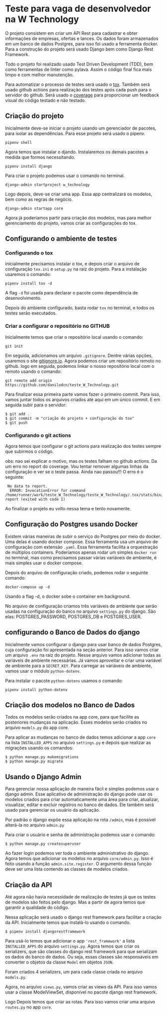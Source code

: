 # Teste para vaga de desenvolvedor na W Technology

O projeto consistem em criar um API Rest para cadastrar e obter informações de empresas, ofertas e lances.
Os dados foram armazenados em um banco de dados Postgres, para isso foi usado a ferramenta docker. Para a construção do projeto será usado Django bem como Django Rest Framework.

Todo o projeto foi realizado usado Test Driven Development (TDD), bem como ferramentas de linter como pylava. Assim o código final fica mais limpo e com melhor manutenção.

Para automatizar o processo de testes será usado o [tox](https://tox.wiki/en/latest/index.html). Também será usado github actions para realização dos testes após cada push para o servidor do github. Será usado o [coverage]() para proporcionar um feedback visual do código testado e não testado.

## Criação do projeto

Inicialmente deve-se iniciar o projeto usando um gerenciador de pacotes, para isolar as dependências. Para esse projeto será usado o pipenv.

```
pipenv shell
```

Agora temos que instalar o djando. Instalaremos os demais pacotes a medida que formos necessitando.

```
pipenv install django
```

Para criar o projeto podemos usar o comando no terminal.

```
django-admin startproject w_technology
```

Logo depois, deve-se criar uma app. Essa app centralizará os modelos, bem como as regras de negócio.

```
django-admin startapp core
```

Agora já poderíamos partir para criação dos modelos, mas para melhor gerenciamento do projeto, vamos criar as configurações do tox.

## Configurando o ambiente de testes

### Configurando o tox

inicialmente precisamos instalar o tox, e depois criar o arquivo de configuração `tox.ini` e `setup.py` na raiz do projeto. Para a instalação usaremos o comando:

```
pipenv install tox -d
```

A flag `-d` foi usada para declarar o pacote como dependência de desenvolvimento.

Depois do ambiente configurado, basta rodar `tox` no terminal, e todos os testes serão executados.

### Criar a configurar o repositório no GITHUB

Inicialmente temos que criar o repositório local usando o comando:

```
git init
```

Em seguida, adicionamos um arquivo `.gitignore`. Dentre várias opções, usaremos o site [gitignore.io](https://gitignore.io). Agora podemos criar um repositório remoto no github. logo em seguida, podemos linkar o nosso repositório local com o remoto usando o comando:

```
git remote add origin https://github.com/danilodcn/teste_W_Technology.git
```

Para finalizar essa primeira parte vamos fazer o primeiro commit. Para isso, vamos juntar todos os arquivos criados até aqui em um único commit. E em seguida subir para o servidor:

```
$ git add .
$ git commit -m "criação do projeto + configuração do tox"
$ git push
```

### Configurando o git actions

Agora temos que configurar o git actions para realização dos testes sempre que subirmos o código.

obs: nao sei explicar o motivo, mas os testes falham no github actions. Da um erro no report do coverage. Vou tentar remover algumas linhas da configuração e ver se o teste passa.
Ainda nao passou!!! O erro é o seguinte:

```
 No data to report.
  ERROR: InvocationError for command /home/runner/work/teste_W_Technology/teste_W_Technology/.tox/stats/bin/coverage report (exited with code 1)
```

Ao finalizar o projeto eu volto nessa tema e tento novamente.

## Configuração do Postgres usando Docker

Existem várias maneiras de subir o serviço do Postgres por meio do docker. Uma delas é usando docker compose. Essa ferramenta usa um arquivo de configuração com extensão `.yaml`. Essa ferramenta facilita a orquestração de múltiplos containers. Poderíamos apenas rodar um simples `docker run` no terminal, mas como precisamos passar várias variáveis de ambiente, é mais simples usar o docker compose.

Depois do arquivo de configuração criado, podemos rodar o seguinte comando:

```
docker-compose up -d
```

Usando a flag -d, o docker sobe o container em background.

No arquivo de configuração criamos três variáveis de ambiente que serão usadas na configuração do banco no arquivo `settings.py` do django. São elas: POSTGRES_PASSWORD, POSTGRES_DB e POSTGRES_USER.


## configurando o Banco de Dados do django

Inicialmente vamos configurar o django para usar banco de dados Postgres, cuja configuração foi apresentada na seção anterior. Para isso vamos criar um arquivo `.env` na raiz do projeto. Nesse arquivo vamos adicionar todas as variáveis de ambiente necessárias. Já vamos aproveitar e criar uma variável de ambiente para a `SECRET_KEY`. Para carregar as variáveis de ambiente, vamos usar o módulo `python-dotenv`.

Para instalar o pacote `python-dotenv` usamos o comando:

```
pipenv install python-dotenv
```

## Criação dos modelos no Banco de Dados

Todos os modelos serão criados na app core, para que facilite as posteriores mudanças na aplicação. Esses modelos serão criados no arquivo `models.py` do app core.

Para aplicar as mudanças no banco de dados temos adicionar a app `core` na lista `INSTALLED_APPS` no arquivo `settings.py` e depois que realizar as migrações usando os comandos:

```
$ python manage.py makemigrations
$ python manage.py migrate 
```

## Usando o Django Admin

Para gerenciar nossa aplicação de maneira fácil e simples podemos usar o django admin. Esse aplicativo de administração do django pode usar os modelos criados para criar automaticamente uma área para criar, atualizar, visualizar, editar e excluir registros no banco de dados. Ele também será usado para gerenciar os usuário da aplicação.

Por padrão o django expõe essa aplicação na rota `/admin`, mas é possível alterá-la no arquivo `admin.py`  

Para criar o usuário e senha de administração podemos usar o comando:

```
$ python manage.py createsuperuser
```

Ao fazer login podemos ver toda o ambiente administrativo do django. Agora temos que adicionar os modelos no arquivo `core/admin.py`. Isso é feito usando a função `admin.site.register`. O argumento dessa função deve ser uma lista contendo as classes de modelos criados.

## Criação da API

Até agora não havia necessidade de realização de testes já que os testes de modelos são feitos pelo django. Mas a partir de agora temos que garantir a qualidade do código.

Nessa aplicação será usado o django rest framework para facilitar a criação da API. Inicialmente temos que instalá-lo usando o comando.

 ```
$ pipenv install djangorestframework
```

Para usá-lo temos que adicionar o app `'rest_framework'` a lista `INSTALLED_APPS` do arquivo `settings.py`. Agora temos que criar os serializers, que são classes do django rest framework para que serializam os dados do banco de dados. Ou seja, essas classes são responsáveis em converter o objetos da classe `Model` em objetos `JSON`.

Foram criados 4 serializers, um para cada classe criada no arquivo `models.py`.

Agora, no arquivo `views.py`, vamos criar as views da API. Para isso vamos usar a classe ModelViewSet, disponível no pacote django rest framework.

Logo Depois temos que criar as rotas. Para isso vamos criar uma arquivo `routes.py` no app `core`.

